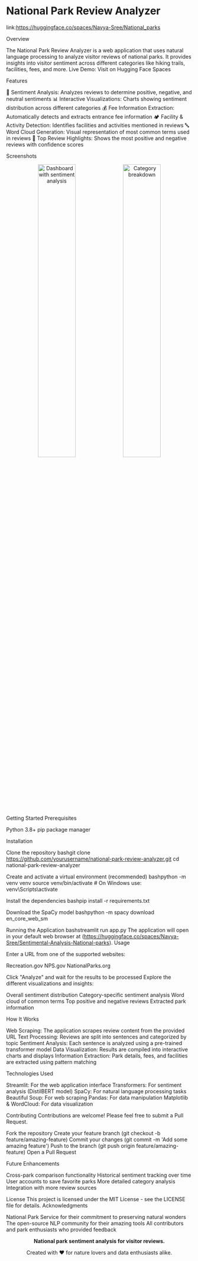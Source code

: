 # National Park Review Analyzer
link:https://huggingface.co/spaces/Navya-Sree/National_parks

Overview

The National Park Review Analyzer is a web application that uses natural language processing to analyze visitor reviews of national parks. It provides insights into visitor sentiment across different categories like hiking trails, facilities, fees, and more.
Live Demo: Visit on Hugging Face Spaces

Features

🧠 Sentiment Analysis: Analyzes reviews to determine positive, negative, and neutral sentiments
📊 Interactive Visualizations: Charts showing sentiment distribution across different categories
💰 Fee Information Extraction: Automatically detects and extracts entrance fee information
🏕️ Facility & Activity Detection: Identifies facilities and activities mentioned in reviews
🔤 Word Cloud Generation: Visual representation of most common terms used in reviews
📝 Top Review Highlights: Shows the most positive and negative reviews with confidence scores

Screenshots
<div align="center">
  <img src="https://i.imgur.com/placeholder1.jpg" width="45%" alt="Dashboard with sentiment analysis" />
  <img src="https://i.imgur.com/placeholder2.jpg" width="45%" alt="Category breakdown" />
</div>
Getting Started
Prerequisites

Python 3.8+
pip package manager

Installation

Clone the repository
bashgit clone https://github.com/yourusername/national-park-review-analyzer.git
cd national-park-review-analyzer

Create and activate a virtual environment (recommended)
bashpython -m venv venv
source venv/bin/activate  # On Windows use: venv\Scripts\activate

Install the dependencies
bashpip install -r requirements.txt

Download the SpaCy model
bashpython -m spacy download en_core_web_sm


Running the Application
bashstreamlit run app.py
The application will open in your default web browser at (https://huggingface.co/spaces/Navya-Sree/Sentimental-Analysis-National-parks).
Usage

Enter a URL from one of the supported websites:

Recreation.gov
NPS.gov
NationalParks.org


Click "Analyze" and wait for the results to be processed
Explore the different visualizations and insights:

Overall sentiment distribution
Category-specific sentiment analysis
Word cloud of common terms
Top positive and negative reviews
Extracted park information



How It Works

Web Scraping: The application scrapes review content from the provided URL
Text Processing: Reviews are split into sentences and categorized by topic
Sentiment Analysis: Each sentence is analyzed using a pre-trained transformer model
Data Visualization: Results are compiled into interactive charts and displays
Information Extraction: Park details, fees, and facilities are extracted using pattern matching

Technologies Used

Streamlit: For the web application interface
Transformers: For sentiment analysis (DistilBERT model)
SpaCy: For natural language processing tasks
Beautiful Soup: For web scraping
Pandas: For data manipulation
Matplotlib & WordCloud: For data visualization

Contributing
Contributions are welcome! Please feel free to submit a Pull Request.

Fork the repository
Create your feature branch (git checkout -b feature/amazing-feature)
Commit your changes (git commit -m 'Add some amazing feature')
Push to the branch (git push origin feature/amazing-feature)
Open a Pull Request

Future Enhancements

 Cross-park comparison functionality
 Historical sentiment tracking over time
 User accounts to save favorite parks
 More detailed category analysis
 Integration with more review sources

License
This project is licensed under the MIT License - see the LICENSE file for details.
Acknowledgments

National Park Service for their commitment to preserving natural wonders
The open-source NLP community for their amazing tools
All contributors and park enthusiasts who provided feedback


<div align="center">
  <p>
    <strong>National park sentiment analysis for visitor reviews.</strong>
  </p>
  <p>
    Created with ❤️ for nature lovers and data enthusiasts alike.
  </p>
</div>
